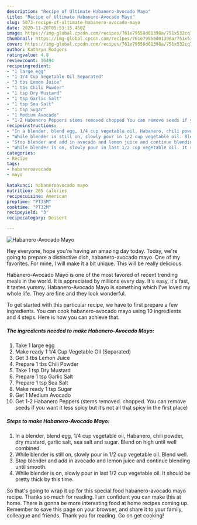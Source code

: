 ```yaml
---
description: "Recipe of Ultimate Habanero-Avocado Mayo"
title: "Recipe of Ultimate Habanero-Avocado Mayo"
slug: 5073-recipe-of-ultimate-habanero-avocado-mayo
date: 2020-11-20T05:53:15.450Z
image: https://img-global.cpcdn.com/recipes/761e79558d01398a/751x532cq70/habanero-avocado-mayo-recipe-main-photo.jpg
thumbnail: https://img-global.cpcdn.com/recipes/761e79558d01398a/751x532cq70/habanero-avocado-mayo-recipe-main-photo.jpg
cover: https://img-global.cpcdn.com/recipes/761e79558d01398a/751x532cq70/habanero-avocado-mayo-recipe-main-photo.jpg
author: Kathryn Rodgers
ratingvalue: 4.8
reviewcount: 16494
recipeingredient:
- "1 large egg"
- "1 1/4 Cup Vegetable Oil Separated"
- "3 tbs Lemon Juice"
- "1 tbs Chili Powder"
- "1 tsp Dry Mustard"
- "1 tsp Garlic Salt"
- "1 tsp Sea Salt"
- "1 tsp Sugar"
- "1 Medium Avocado"
- "1-2 Habanero Peppers stems removed chopped You can remove seeds if you want it less spicy but its not all that spicy in the first place"
recipeinstructions:
- "In a blender, blend egg, 1/4 cup vegetable oil, Habanero, chili powder, dry mustard, garlic salt, sea salt and sugar. Blend on high until well combined."
- "While blender is still on, slowly pour in 1/2 cup vegetable oil. Blend well."
- "Stop blender and add in avocado and lemon juice and continue blending until smooth."
- "While blender is on, slowly pour in last 1/2 cup vegetable oil. It should be pretty thick by this time."
categories:
- Recipe
tags:
- habaneroavocado
- mayo

katakunci: habaneroavocado mayo 
nutrition: 265 calories
recipecuisine: American
preptime: "PT35M"
cooktime: "PT32M"
recipeyield: "3"
recipecategory: Dessert

---
```



![Habanero-Avocado Mayo](https://img-global.cpcdn.com/recipes/761e79558d01398a/751x532cq70/habanero-avocado-mayo-recipe-main-photo.jpg)

Hey everyone, hope you're having an amazing day today. Today, we're going to prepare a distinctive dish, habanero-avocado mayo. One of my favorites. For mine, I will make it a bit unique. This will be really delicious.



Habanero-Avocado Mayo is one of the most favored of recent trending meals in the world. It is appreciated by millions every day. It's easy, it's fast, it tastes yummy. Habanero-Avocado Mayo is something which I've loved my whole life. They are fine and they look wonderful.


To get started with this particular recipe, we have to first prepare a few ingredients. You can cook habanero-avocado mayo using 10 ingredients and 4 steps. Here is how you can achieve that.

<!--inarticleads1-->

##### The ingredients needed to make Habanero-Avocado Mayo:

1. Take 1 large egg
1. Make ready 1 1/4 Cup Vegetable Oil (Separated)
1. Get 3 tbs Lemon Juice
1. Prepare 1 tbs Chili Powder
1. Take 1 tsp Dry Mustard
1. Prepare 1 tsp Garlic Salt
1. Prepare 1 tsp Sea Salt
1. Make ready 1 tsp Sugar
1. Get 1 Medium Avocado
1. Get 1-2 Habanero Peppers (stems removed. chopped. You can remove seeds if you want it less spicy but it’s not all that spicy in the first place)




<!--inarticleads2-->

##### Steps to make Habanero-Avocado Mayo:

1. In a blender, blend egg, 1/4 cup vegetable oil, Habanero, chili powder, dry mustard, garlic salt, sea salt and sugar. Blend on high until well combined.
1. While blender is still on, slowly pour in 1/2 cup vegetable oil. Blend well.
1. Stop blender and add in avocado and lemon juice and continue blending until smooth.
1. While blender is on, slowly pour in last 1/2 cup vegetable oil. It should be pretty thick by this time.




So that's going to wrap it up for this special food habanero-avocado mayo recipe. Thanks so much for reading. I am confident you can make this at home. There is gonna be more interesting food at home recipes coming up. Remember to save this page on your browser, and share it to your family, colleague and friends. Thank you for reading. Go on get cooking!
